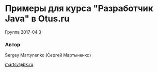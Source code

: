 # Примеры для курса "Разработчик Java" в Otus.ru

Группа 2017-04.3

### Автор 
Sergey Martynenko (Сергей Мартыненко)

martsv@bk.ru
